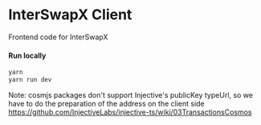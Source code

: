 # InterSwapX Client

Frontend code for InterSwapX

#### Run locally

```bash
yarn
yarn run dev
```

Note: cosmjs packages don't support Injective's publicKey typeUrl, so we have to do the preparation of the address on the client side
https://github.com/InjectiveLabs/injective-ts/wiki/03TransactionsCosmos
